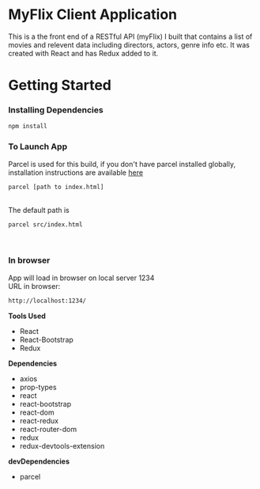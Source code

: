 # MyFlix Client Application
This is a the front end of a RESTful API (myFlix) I built that contains a list of movies and relevent data including directors, actors, genre info etc.  It was created with React and has Redux added to it.  


# Getting Started

### Installing Dependencies
```sh
npm install
```


### To Launch App <br>
Parcel is used for this build, if you don't have parcel installed globally, installation instructions are available [here](https://parceljs.org/getting_started.html)<br>
```sh
parcel [path to index.html]
```
<br>
The default path is<br>

```sh
parcel src/index.html
```
<br>

### In browser
App will load in browser on local server 1234<br>
URL in browser:<br>
```sh
http://localhost:1234/
```

__Tools Used__
- React 
- React-Bootstrap 
- Redux

__Dependencies__ 
 - axios
 - prop-types
 - react 
 - react-bootstrap
 - react-dom
 - react-redux
 - react-router-dom
 - redux
 - redux-devtools-extension

 __devDependencies__
 - parcel

 
